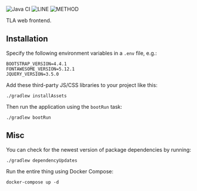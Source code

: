 ![Java CI](https://github.com/JKatzwinkel/tla-web/workflows/build/badge.svg)
![LINE](https://img.shields.io/badge/line--coverage-49%25-orange.svg)
![METHOD](https://img.shields.io/badge/method--coverage-45%25-orange.svg)

TLA web frontend.

## Installation

Specify the following environment variables in a `.env` file, e.g.:

    BOOTSTRAP_VERSION=4.4.1
    FONTAWESOME_VERSION=5.12.1
    JQUERY_VERSION=3.5.0

Add these third-party JS/CSS libraries to your project like this:

    ./gradlew installAssets

Then run the application using the `bootRun` task:

    ./gradlew bootRun


## Misc

You can check for the newest version of package dependencies by running:

    ./gradlew dependencyUpdates

Run the entire thing using Docker Compose:

    docker-compose up -d

